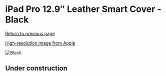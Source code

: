 # iPad Pro 12.9″ Leather Smart Cover - Black

[Return to previous page](/ipad_pro129)

[High-resolution image from Apple](https://store.storeimages.cdn-apple.com/8756/as-images.apple.com/is/MPV62?wid=4500&hei=4500&fmt=png)

<div style="width: 512px"><img src="/almost_uncompressed/MPV62.webp" alt="Black"></div>

## Under construction
